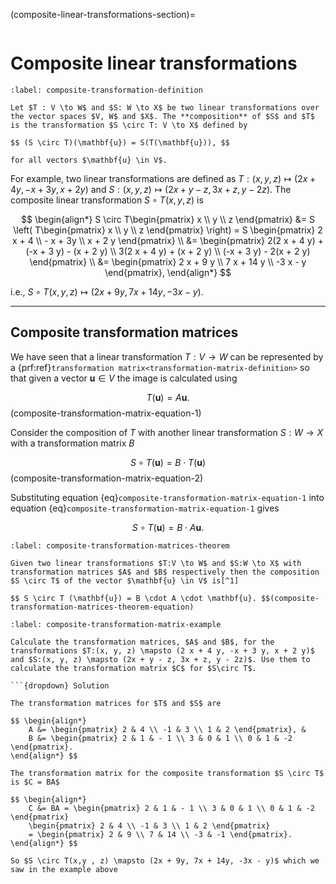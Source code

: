 (composite-linear-transformations-section)=

```{index} Linear transformations ; composite transformations
```

# Composite linear transformations

```{prf:definition} Composite transformations
:label: composite-transformation-definition

Let $T : V \to W$ and $S: W \to X$ be two linear transformations over the vector spaces $V, W$ and $X$. The **composition** of $S$ and $T$ is the transformation $S \circ T: V \to X$ defined by

$$ (S \circ T)(\mathbf{u}) = S(T(\mathbf{u})), $$

for all vectors $\mathbf{u} \in V$.
```

For example, two linear transformations are defined as $T:(x, y, z) \mapsto (2 x + 4 y, -x + 3 y, x + 2 y)$ and $S:(x, y, z) \mapsto (2x + y - z, 3x + z, y - 2z)$. The composite linear transformation $S \circ T(x, y, z)$ is

$$ \begin{align*}
    S \circ T\begin{pmatrix} x \\ y \\ z \end{pmatrix} &=
    S \left( T\begin{pmatrix} x \\ y \\ z \end{pmatrix} \right)
    = S \begin{pmatrix} 2 x + 4 \\ - x + 3y \\ x + 2 y \end{pmatrix} \\
    &= \begin{pmatrix}
        2(2 x + 4 y) + (-x + 3 y) - (x + 2 y) \\
        3(2 x + 4 y) + (x + 2 y) \\
        (-x + 3 y) - 2(x + 2 y)
    \end{pmatrix} \\
    &= \begin{pmatrix} 2 x + 9 y \\ 7 x + 14 y \\ -3 x - y \end{pmatrix},
\end{align*} $$

i.e., $S \circ T(x,y , z) \mapsto (2x + 9y, 7x + 14y, -3x - y)$.

---

## Composite transformation matrices

We have seen that a linear transformation $T: V \to W$ can be represented by a {prf:ref}`transformation matrix<transformation-matrix-definition>` so that given a vector $\mathbf{u} \in V$ the image is calculated using

$$ T(\mathbf{u}) = A \mathbf{u}. $$(composite-transformation-matrix-equation-1)

Consider the composition of $T$ with another linear transformation $S: W \to X$ with a transformation matrix $B$

$$ S \circ T(\mathbf{u}) = B \cdot T(\mathbf{u}) $$(composite-transformation-matrix-equation-2)

Substituting equation {eq}`composite-transformation-matrix-equation-1` into equation {eq}`composite-transformation-matrix-equation-1` gives

$$ S \circ T (\mathbf{u}) = B \cdot A \mathbf{u}. $$

```{prf:theorem} Composite transformation matrices
:label: composite-transformation-matrices-theorem

Given two linear transformations $T:V \to W$ and $S:W \to X$ with transformation matrices $A$ and $B$ respectively then the composition $S \circ T$ of the vector $\mathbf{u} \in V$ is[^1]

$$ S \circ T (\mathbf{u}) = B \cdot A \cdot \mathbf{u}. $$(composite-transformation-matrices-theorem-equation)
```

[^1]: This is the reason why {prf:ref}`matrix multiplication<matrix-multiplication-definition>` is defined how it is.

```{prf:example}
:label: composite-transformation-matrix-example

Calculate the transformation matrices, $A$ and $B$, for the transformations $T:(x, y, z) \mapsto (2 x + 4 y, -x + 3 y, x + 2 y)$ and $S:(x, y, z) \mapsto (2x + y - z, 3x + z, y - 2z)$. Use them to calculate the transformation matrix $C$ for $S\circ T$.

```{dropdown} Solution

The transformation matrices for $T$ and $S$ are

$$ \begin{align*}
    A &= \begin{pmatrix} 2 & 4 \\ -1 & 3 \\ 1 & 2 \end{pmatrix}, &
    B &= \begin{pmatrix} 2 & 1 & - 1 \\ 3 & 0 & 1 \\ 0 & 1 & -2 \end{pmatrix}.
\end{align*} $$

The transformation matrix for the composite transformation $S \circ T$ is $C = BA$

$$ \begin{align*}
    C &= BA = \begin{pmatrix} 2 & 1 & - 1 \\ 3 & 0 & 1 \\ 0 & 1 & -2 \end{pmatrix}
    \begin{pmatrix} 2 & 4 \\ -1 & 3 \\ 1 & 2 \end{pmatrix}
    = \begin{pmatrix} 2 & 9 \\ 7 & 14 \\ -3 & -1 \end{pmatrix}.
\end{align*} $$

So $S \circ T(x,y , z) \mapsto (2x + 9y, 7x + 14y, -3x - y)$ which we saw in the example above
```
